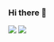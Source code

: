 ### Hi there 👋

<!--
**Fluntin/Fluntin** is a ✨ _special_ ✨ repository because its `README.md` (this file) appears on your GitHub profile.

Here are some ideas to get you started:

- 🔭 I’m currently working on multiple projects related to my degree in Applied Mathematics from the Royal Institute of Technology.
- 🌱 I’m currently learning new programming languages and machine learning techniques.
- 👯 I’m looking to collaborate on projects related to data science, machine learning, or computational mathematics.
- 🤔  I’m looking for help with improving my coding skills and learning best practices in software development.
- 💬 Ask me about mathematical modeling, optimization, or numerical analysis.
-->
<img src="https://github-readme-stats.vercel.app/api?username=fluntin&show_icons=true"/>
<img src="https://github-readme-stats.vercel.app/api/top-langs?username=fluntin&layout=compact"/>
